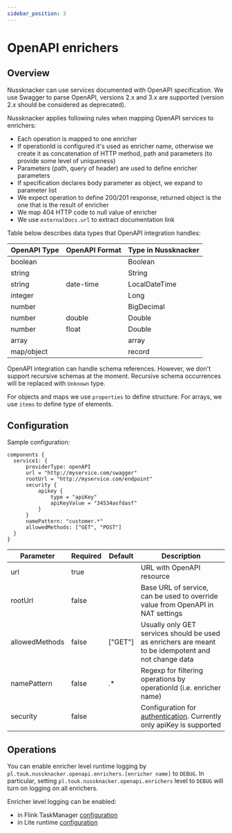 ```yaml
---
sidebar_position: 3
---
```


# OpenAPI enrichers

## Overview
                              
Nussknacker can use services documented with OpenAPI specification.
We use Swagger to parse OpenAPI, versions 2.x and 3.x are supported 
(version 2.x should be considered as deprecated).

Nussknacker applies following rules when mapping OpenAPI services to enrichers:
- Each operation is mapped to one enricher
- If operationId is configured it's used as enricher name, otherwise we create it as concatenation
of HTTP method, path and parameters (to provide some level of uniqueness)
- Parameters (path, query of header) are used to define enricher parameters
- If specification declares body parameter as object, we expand to parameter list  
- We expect operation to define 200/201 response, returned object is the one that is the result of enricher
- We map 404 HTTP code to null value of enricher
- We use `externalDocs.url` to extract documentation link

Table below describes data types that OpenAPI integration handles:

| OpenAPI Type | OpenAPI Format | Type in Nussknacker |
|--------------|----------------|---------------------|
| boolean      |                | Boolean             |
| string       |                | String              |
| string       | date-time      | LocalDateTime       |
| integer      |                | Long                |
| number       |                | BigDecimal          |
| number       | double         | Double              |
| number       | float          | Double              |
| array        |                | array               |
| map/object   |                | record              |

OpenAPI integration can handle schema references. However, we don't support recursive schemas at the moment. 
Recursive schema occurrences will be replaced with `Unknown` type. 

For objects and maps we use `properties` to define structure.
For arrays, we use `items` to define type of elements.                    
                                                                                                           

## Configuration

Sample configuration:
```
components {
  service1: {
      providerType: openAPI  
      url = "http://myservice.com/swagger"
      rootUrl = "http://myservice.com/endpoint"
      security {
          apikey {
              type = "apiKey"
              apiKeyValue = "34534asfdasf"
          }
      }
      namePattern: "customer.*"
      allowedMethods: ["GET", "POST"]
  }
}
```

| Parameter      | Required | Default | Description                                                                                                                   |
|----------------|----------|---------|-------------------------------------------------------------------------------------------------------------------------------|
| url            | true     |         | URL with OpenAPI resource                                                                                                     |
| rootUrl        | false    |         | Base URL of service, can be used to override value from OpenAPI in NAT settings                                               |
| allowedMethods | false    | ["GET"] | Usually only GET services should be used as enrichers are meant to be idempotent and not change data                          |
| namePattern    | false    | .*      | Regexp for filtering operations by operationId (i.e. enricher name)                                                           |
| security       | false    |         | Configuration for [authentication](https://swagger.io/docs/specification/authentication/). Currently only apiKey is supported |

## Operations 

You can enable enricher level runtime logging by
`pl.touk.nussknacker.openapi.enrichers.[enricher name]` to `DEBUG`. In particular, setting `pl.touk.nussknacker.openapi.enrichers` 
level to `DEBUG` will turn on logging on all enrichers.

Enricher level logging can be enabled:
- in Flink TaskManager [configuration](https://github.com/TouK/nussknacker-quickstart/blob/main/docker/streaming/flink/log4j-console.properties)
- in Lite runtime [configuration](../installation_configuration_guide/DeploymentManagerConfiguration#configuring-runtime-logging)
